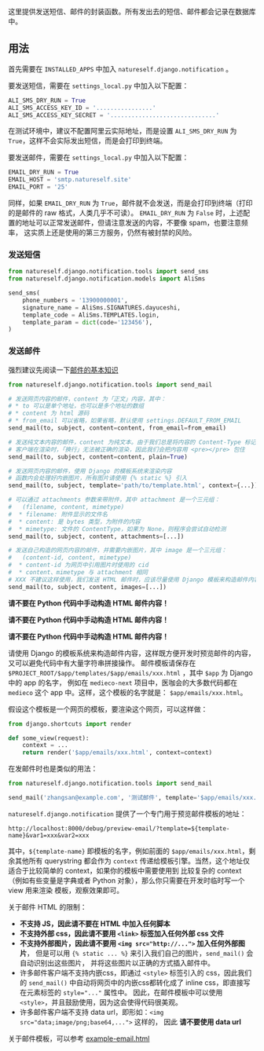 这里提供发送短信、邮件的封装函数。所有发出去的短信、邮件都会记录在数据库中。

## 用法

首先需要在 `INSTALLED_APPS` 中加入 `natureself.django.notification` 。

要发送短信，需要在 `settings_local.py` 中加入以下配置：

```py
ALI_SMS_DRY_RUN = True
ALI_SMS_ACCESS_KEY_ID = '................'
ALI_SMS_ACCESS_KEY_SECRET = '..............................'
```

在测试环境中，建议不配置阿里云实际地址，而是设置 `ALI_SMS_DRY_RUN` 为 `True`，这样不会实际发出短信，而是会打印到终端。

要发送邮件，需要在 `settings_local.py` 中加入以下配置：

```py
EMAIL_DRY_RUN = True
EMAIL_HOST = 'smtp.natureself.site'
EMAIL_PORT = '25'
```

同样，如果 `EMAIL_DRY_RUN` 为 `True`，邮件就不会发送，而是会打印到终端（打印的是邮件的 raw 格式，人类几乎不可读）。
`EMAIL_DRY_RUN` 为 `False` 时，上述配置的地址可以正常发送邮件，但请注意发送的内容，不要像 spam，也要注意频率，
这实质上还是使用的第三方服务，仍然有被封禁的风险。

### 发送短信

```py
from natureself.django.notification.tools import send_sms
from natureself.django.notification.models import AliSms

send_sms(
    phone_numbers = '13900000001',
    signature_name = AliSms.SIGNATURES.dayuceshi,
    template_code = AliSms.TEMPLATES.login,
    template_param = dict(code='123456'),
)
```

### 发送邮件

强烈建议先阅读一下[邮件的基本知识](./email-basics.md)

```py
from natureself.django.notification.tools import send_mail

# 发送网页内容的邮件，content 为「正文」内容，其中：
# * to 可以是单个地址，也可以是多个地址的数组
# * content 为 html 源码
# * from_email 可以省略，如果省略，默认使用 settings.DEFAULT_FROM_EMAIL
send_mail(to, subject, content=content, from_email=from_email)

# 发送纯文本内容的邮件，content 为纯文本。由于我们总是将内容的 Content-Type 标记为 text/html
# 客户端在渲染时，「换行」无法被正确的渲染，因此我们会把内容用 <pre></pre> 包住
send_mail(to, subject, content=content, plain=True)

# 发送网页内容的邮件，使用 Django 的模板系统来渲染内容
# 函数内会处理好内嵌图片，所有图片请使用 {% static %} 引入
send_mail(to, subject, template='path/to/template.html', context={...})

# 可以通过 attachments 参数来带附件，其中 attachment 是一个三元组：
#   (filename, content, mimetype)
#  * filename: 附件显示的文件名
#  * content: 是 bytes 类型，为附件的内容
#  * mimetype: 文件的 ContentType，如果为 None，则程序会尝试自动检测
send_mail(to, subject, content, attachments=[...])

# 发送自己构造的网页内容的邮件，并需要内嵌图片，其中 image 是一个三元组：
#   (content-id, content, mimetype)
#  * content-id 为网页中引用图片时使用的 cid
#  * content、mimetype 与 attachment 相同
# XXX 不建议这样使用，我们发送 HTML 邮件时，应该尽量使用 Django 模板来构造邮件内容
send_mail(to, subject, content, images=[...])
```

**请不要在 Python 代码中手动构造 HTML 邮件内容！**

**请不要在 Python 代码中手动构造 HTML 邮件内容！**

**请不要在 Python 代码中手动构造 HTML 邮件内容！**

请使用 Django 的模板系统来构造邮件内容，这样既方便开发时预览邮件的内容，又可以避免代码中有大量字符串拼接操作。
邮件模板请保存在 `$PROJECT_ROOT/$app/templates/$app/emails/xxx.html` ，其中 `$app` 为 Django 中的 app 的名字，
例如在 `medieco-next` 项目中，医咖会的大多数代码都在 `medieco` 这个 app 中。这样，这个模板的名字就是：
`$app/emails/xxx.html`。

假设这个模板是一个网页的模板，要渲染这个网页，可以这样做：

```py
from django.shortcuts import render

def some_view(request):
    context = ...
    return render('$app/emails/xxx.html', context=context)
```

在发邮件时也是类似的用法：

```py
from natureself.django.notification.tools import send_mail

send_mail('zhangsan@example.com', '测试邮件', template='$app/emails/xxx.html', context={...})
```

`natureself.django.notification` 提供了一个专门用于预览邮件模板的地址：

```
http://localhost:8000/debug/preview-email/?template=${template-name}&var1=xxx&var2=xxx
```

其中，`${template-name}` 即模板的名字，例如前面的 `$app/emails/xxx.html`，剩余其他所有 querystring
都会作为 `context` 传递给模板引擎。当然，这个地址仅适合于比较简单的 context，如果你的模板中需要使用到
比较复杂的 context （例如有些变量是字典或者 Python 对象），那么你只需要在开发时临时写一个 view 用来渲染
模板，观察效果即可。

关于邮件 HTML 的限制：

* **不支持 JS，因此请不要在 HTML 中加入任何脚本**
* **不支持外部 css，因此请不要用 `<link>` 标签加入任何外部 css 文件**
* **不支持外部图片，因此请不要用 `<img src="http://...">` 加入任何外部图片**，
但是可以用 `{% static ... %}` 来引入我们自己的图片，`send_mail()` 会自动识别出这些图片，
并将这些图片以正确的方式插入邮件中。
* 许多邮件客户端不支持内嵌css，即通过 `<style>` 标签引入的 css，因此我们的 `send_mail()`
中自动将网页中的内嵌css都转化成了 inline css，即直接写在元素标签的 `style="..."` 属性中。
因此，在邮件模板中可以使用 `<style>`，并且鼓励使用，因为这会使得代码很美观。
* 许多邮件客户端不支持 data url，即形如：`<img src="data;image/png;base64,...">` 这样的，
因此 **请不要使用 data url**

关于邮件模板，可以参考 [example-email.html](/django/notification/templates/notification/emails/example-email.html)
